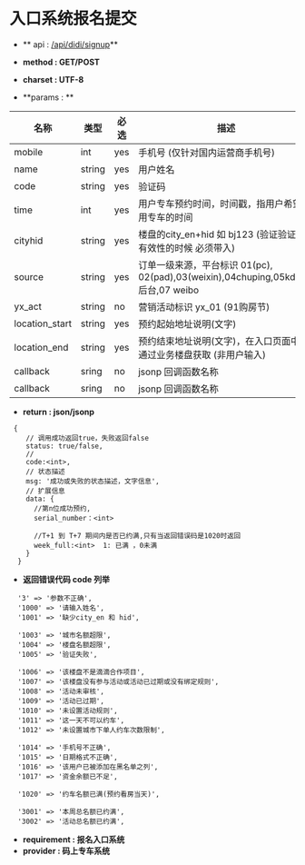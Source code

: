 
# 入口系统报名提交

* ** api : [ /api/didi/signup]( /api/didi/signup)** 

* **method : GET/POST**

* **charset : UTF-8**

* **params : **

| 名称|类型| 必选 | 描述|
| -- | -- | -- | -- |
|mobile|int|yes| 手机号 (仅针对国内运营商手机号) |
|name |string|yes|用户姓名|
|code |string|yes| 验证码|
|time|int|yes|用户专车预约时间，时间戳，指用户希望使用专车的时间|
|cityhid|string|yes|楼盘的city_en+hid 如 bj123 (验证验证码有效性的时候 必须带入)|
|source |string|yes|订单一级来源，平台标识 01(pc), 02(pad),03(weixin),04chuping,05kdlj,06 后台,07 weibo|
|yx_act |string|no|营销活动标识 yx_01 (91购房节)|
|location_start|string|yes|预约起始地址说明(文字)|
|location_end|string|yes|预约结束地址说明(文字)，在入口页面中， 通过业务楼盘获取 (非用户输入)|
| callback | sring | no | jsonp 回调函数名称 |
| callback | sring | no | jsonp 回调函数名称 |

* **return : json/jsonp**

```
 {
    // 调⽤成功返回true，失败返回false
    status: true/false,
    //
    code:<int>,
    // 状态描述
    msg: '成功或失败的状态描述，⽂字信息',
    // 扩展信息
    data: {
      //第n位成功预约,
      serial_number：<int>

      //T+1 到 T+7 期间内是否已约满,只有当返回错误码是1020时返回
      week_full:<int>  1: 已满 ，0未满
    }
  }
```
* **返回错误代码 code 列举**

```
  '3' => '参数不正确',
  '1000' => '请输入姓名',
  '1001' => '缺少city_en 和 hid',

  '1003' => '城市名额超限',
  '1004' => '楼盘名额超限',
  '1005' => '验证失败',

  '1006' => '该楼盘不是滴滴合作项目',
  '1007' => '该楼盘没有参与活动或活动已过期或没有绑定规则',
  '1008' => '活动未审核',
  '1009' => '活动已过期',
  '1010' => '未设置活动规则',
  '1011' => '这一天不可以约车',
  '1012' => '未设置城市下单人约车次数限制',

  '1014' => '手机号不正确',
  '1015' => '日期格式不正确',
  '1016' => '该用户已被添加在黑名单之列',
  '1017' => '资金余额已不足',

  '1020' => '约车名额已满(预约看房当天)',

  '3001' => '本周总名额已约满',
  '3002' => '活动总名额已约满',

```


* **requirement : 报名入口系统**
* **provider : 码上专车系统**
